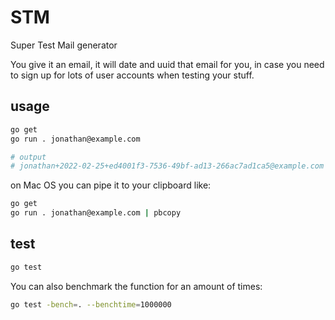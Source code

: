 # STM

Super Test Mail generator

You give it an email, it will date and uuid that email for you, in case you need to sign up for lots of user accounts when testing your stuff.

## usage

```bash
go get
go run . jonathan@example.com

# output
# jonathan+2022-02-25+ed4001f3-7536-49bf-ad13-266ac7ad1ca5@example.com
```

on Mac OS you can pipe it to your clipboard like:

```bash
go get
go run . jonathan@example.com | pbcopy
```

## test

```bash
go test
```

You can also benchmark the function for an amount of times:

```bash
go test -bench=. --benchtime=1000000
```
